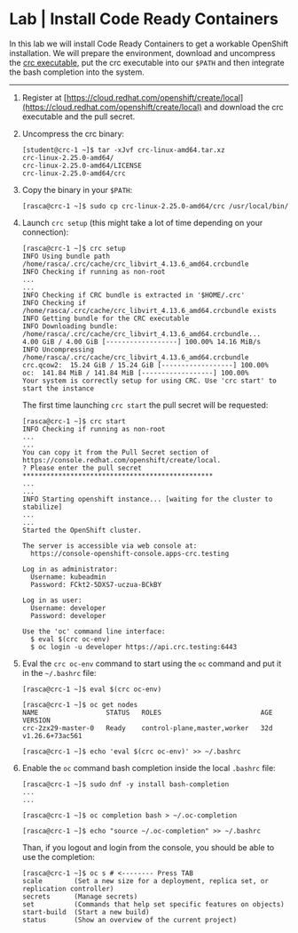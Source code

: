 # Lab | Install Code Ready Containers

In this lab we will install Code Ready Containers to get a workable OpenShift
installation. We will prepare the environment, download and uncompress the [crc executable](https://cloud.redhat.com/openshift/create/local),
put the crc executable into our `$PATH` and then integrate the bash completion
into the system.

---

1. Register at [https://cloud.redhat.com/openshift/create/local](https://cloud.redhat.com/openshift/create/local)
   and download the crc executable and the pull secret.

2. Uncompress the crc binary:

   ```console
   [student@crc-1 ~]$ tar -xJvf crc-linux-amd64.tar.xz
   crc-linux-2.25.0-amd64/
   crc-linux-2.25.0-amd64/LICENSE
   crc-linux-2.25.0-amd64/crc
   ```

3. Copy the binary in your `$PATH`:

   ```console
   [rasca@crc-1 ~]$ sudo cp crc-linux-2.25.0-amd64/crc /usr/local/bin/
   ```

4. Launch `crc setup` (this might take a lot of time depending on your
   connection):

   ```console
   [rasca@crc-1 ~]$ crc setup
   INFO Using bundle path /home/rasca/.crc/cache/crc_libvirt_4.13.6_amd64.crcbundle
   INFO Checking if running as non-root
   ...
   ...
   INFO Checking if CRC bundle is extracted in '$HOME/.crc'
   INFO Checking if /home/rasca/.crc/cache/crc_libvirt_4.13.6_amd64.crcbundle exists
   INFO Getting bundle for the CRC executable
   INFO Downloading bundle: /home/rasca/.crc/cache/crc_libvirt_4.13.6_amd64.crcbundle...
   4.00 GiB / 4.00 GiB [------------------] 100.00% 14.16 MiB/s
   INFO Uncompressing /home/rasca/.crc/cache/crc_libvirt_4.13.6_amd64.crcbundle
   crc.qcow2:  15.24 GiB / 15.24 GiB [------------------] 100.00%
   oc:  141.84 MiB / 141.84 MiB [------------------] 100.00%
   Your system is correctly setup for using CRC. Use 'crc start' to start the instance
   ```

   The first time launching `crc start` the pull secret will be requested:

   ```console
   [rasca@crc-1 ~]$ crc start
   INFO Checking if running as non-root
   ...
   ...
   You can copy it from the Pull Secret section of https://console.redhat.com/openshift/create/local.
   ? Please enter the pull secret ************************************************
   ...
   ...
   INFO Starting openshift instance... [waiting for the cluster to stabilize]
   ...
   ...
   Started the OpenShift cluster.

   The server is accessible via web console at:
     https://console-openshift-console.apps-crc.testing

   Log in as administrator:
     Username: kubeadmin
     Password: FCkt2-5DXS7-uczua-BCkBY

   Log in as user:
     Username: developer
     Password: developer

   Use the 'oc' command line interface:
     $ eval $(crc oc-env)
     $ oc login -u developer https://api.crc.testing:6443
   ```

5. Eval the `crc oc-env` command to start using the `oc` command and put it
   in the `~/.bashrc` file:

   ```console
   [rasca@crc-1 ~]$ eval $(crc oc-env)

   [rasca@crc-1 ~]$ oc get nodes
   NAME                 STATUS   ROLES                         AGE   VERSION
   crc-2zx29-master-0   Ready    control-plane,master,worker   32d   v1.26.6+73ac561

   [rasca@crc-1 ~]$ echo 'eval $(crc oc-env)' >> ~/.bashrc
   ```

6. Enable the `oc` command bash completion inside the local `.bashrc` file:

   ```console
   [rasca@crc-1 ~]$ sudo dnf -y install bash-completion
   ...
   ...

   [rasca@crc-1 ~]$ oc completion bash > ~/.oc-completion

   [rasca@crc-1 ~]$ echo "source ~/.oc-completion" >> ~/.bashrc
   ```

   Than, if you logout and login from the console, you should be able to use
   the completion:

   ```console
   [rasca@crc-1 ~]$ oc s # <-------- Press TAB
   scale        (Set a new size for a deployment, replica set, or replication controller)
   secrets      (Manage secrets)
   set          (Commands that help set specific features on objects)
   start-build  (Start a new build)
   status       (Show an overview of the current project)
   ```
